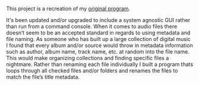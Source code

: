 This project is a recreation of my [original program](https://github.com/Phaedrem/metadata-file-rename). 

It's been updated and/or upgraded to include a system agnostic GUI rather than run from a command console.
When it comes to audio files there doesn’t seem to be an accepted standard in regards to using metadata and file naming. 
As someone who has built up a large collection of digital music I found that every album and/or source would throw in metadata information such as author, album name, track name, etc. at random into the file name. 
This would make organizing collections and finding specific files a nightmare. 
Rather than renaming each file individually I built a program thats loops through all checked files and/or folders and renames the files to match the file’s title metadata.
